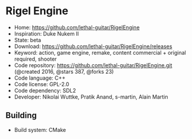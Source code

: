 # Rigel Engine

- Home: https://github.com/lethal-guitar/RigelEngine
- Inspiration: Duke Nukem II
- State: beta
- Download: https://github.com/lethal-guitar/RigelEngine/releases
- Keyword: action, game engine, remake, content commercial + original required, shooter
- Code repository: https://github.com/lethal-guitar/RigelEngine.git (@created 2016, @stars 387, @forks 23)
- Code language: C++
- Code license: GPL-2.0
- Code dependency: SDL2
- Developer: Nikolai Wuttke, Pratik Anand, s-martin, Alain Martin

## Building

- Build system: CMake
